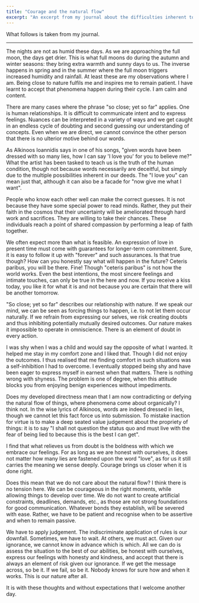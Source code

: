 ```yaml
---
title: "Courage and the natural flow"
excerpt: "An excerpt from my journal about the difficulties inherent to human communication."
---
```


What follows is taken from my journal.

* * *

The nights are not as humid these days. As we are approaching the full
moon, the days get drier. This is what full moons do during the autumn
and winter seasons: they bring extra warmth and sunny days to us. The
inverse happens in spring and in the summer where the full moon
triggers increased humidity and rainfall. At least these are my
observations where I am. Being close to nature fulfils me and inspires
me to remain patient. I have learnt to accept that phenomena happen
during their cycle. I am calm and content.

There are many cases where the phrase "so close; yet so far" applies.
One is human relationships. It is difficult to communicate intent and
to express feelings. Nuances can be interpreted in a variety of ways
and we get caught in an endless cycle of doubting and second guessing
our understanding of concepts. Even when we are direct, we cannot
convince the other person that there is no ulterior motive behind our
words.

As Alkinoos Ioannidis says in one of his songs, "given words have been
dressed with so many lies, how I can say 'I love you' for you to
believe me?" What the artist has been tasked to teach us is the truth
of the human condition, though not because words necessarily are
deceitful, but simply due to the multiple possibilities inherent in
our deeds. The "I love you" can mean just that, although it can also
be a facade for "now give me what I want".

People who know each other well can make the correct guesses. It is
not because they have some special power to read minds. Rather, they
put their faith in the cosmos that their uncertainty will be
ameliorated through hard work and sacrifices. They are willing to take
their chances. These individuals reach a point of shared compassion by
performing a leap of faith together.

We often expect more than what is feasible. An expression of love in
present time must come with guarantees for longer-term commitment.
Sure, it is easy to follow it up with "forever" and such assurances.
Is that true though? How can you honestly say what will happen in the
future? Ceteris paribus, you will be there. Fine! Though "ceteris
paribus" is not how the world works. Even the best intentions, the
most sincere feelings and intimate touches, can only be true in the
here and now. If you receive a kiss today, you like it for what it is
and not because you are certain that there will be another tomorrow.

"So close; yet so far" describes our relationship with nature. If we
speak our mind, we can be seen as forcing things to happen, i.e. to
not let them occur naturally. If we refrain from expressing our
selves, we risk creating doubts and thus inhibiting potentially
mutually desired outcomes. Our nature makes it impossible to operate
in omniscience. There is an element of doubt in every action.

I was shy when I was a child and would say the opposite of what I
wanted. It helped me stay in my comfort zone and I liked that. Though
I did not enjoy the outcomes. I thus realised that me finding comfort
in such situations was a self-inhibition I had to overcome. I
eventually stopped being shy and have been eager to express myself in
earnest when that matters. There is nothing wrong with shyness. The
problem is one of degree, when this attitude blocks you from enjoying
benign experiences without impediments.

Does my developed directness mean that I am now contradicting or
defying the natural flow of things, where phenomena come about
organically? I think not. In the wise lyrics of Alkinoos, words are
indeed dressed in lies, though we cannot let this fact force us into
submission. To mistake inaction for virtue is to make a deep seated
value judgement about the propriety of things: it is to say "I shall
not question the status quo and must live with the fear of being lied
to because this is the best I can get".

I find that what relieves us from doubt is the boldness with which we
embrace our feelings. For as long as we are honest with ourselves, it
does not matter how many lies are fastened upon the word "love", as
for us it still carries the meaning we sense deeply. Courage brings us
closer when it is done right.

Does this mean that we do not care about the natural flow? I think
there is no tension here. We can be courageous in the right moments,
while allowing things to develop over time. We do not want to create
artificial constraints, deadlines, demands, etc., as those are not
strong foundations for good communication. Whatever bonds they
establish, will be severed with ease. Rather, we have to be patient
and recognise when to be assertive and when to remain passive.

We have to apply judgement. The indiscriminate application of rules is
our downfall. Sometimes, we have to wait. At others, we must act.
Given our ignorance, we cannot know in advance which is which. All we
can do is assess the situation to the best of our abilities, be honest
with ourselves, express our feelings with honesty and kindness, and
accept that there is always an element of risk given our ignorance.
If we get the message across, so be it. If we fail, so be it. Nobody
knows for sure how and when it works. This is our nature after all.

It is with these thoughts and without expectations that I welcome
another day.
